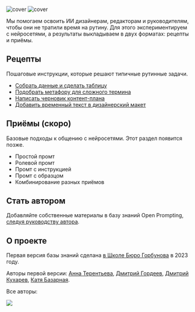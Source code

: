 ![cover](https://github.com/Open-Prompting/Open-Prompting/blob/fd1a6690bd0bde27f4cf58bd481ef70ffb6c1ad2/images/cover-all-dark.svg#gh-dark-mode-only)
![cover](https://github.com/Open-Prompting/Open-Prompting/blob/fd1a6690bd0bde27f4cf58bd481ef70ffb6c1ad2/images/cover-all-light.svg#gh-light-mode-only)

Мы&nbsp;помогаем освоить&nbsp;ИИ дизайнерам, редакторам и&nbsp;руководителям, чтобы они не&nbsp;тратили время на&nbsp;рутину. Для этого экспериментируем с&nbsp;нейросетями, а&nbsp;результаты выкладываем в&nbsp;двух форматах: рецепты и&nbsp;приёмы.

## Рецепты

Пошаговые инструкции, которые решают типичные рутинные задачи.

*   [Собрать данные и сделать таблицу](https://github.com/Open-Prompting/Open-Prompting/blob/main/recipes/spreadsheet.md)
*   [Подобрать метафору для сложного термина](https://github.com/Open-Prompting/Open-Prompting/blob/main/recipes/metaphor.md)
*   [Написать черновик контент-плана](https://github.com/Open-Prompting/Open-Prompting/blob/main/recipes/draft-plan.md)
*   [Добавить временный текст в дизайнерский макет](#)


## Приёмы (скоро)
Базовые подходы к общению с нейросетями. Этот раздел появится позже.

*   Простой промт
*   Ролевой промт
*   Промт с инструкцией
*   Промт с образцом
*   Комбинирование разных приёмов

## Стать автором

Добавляйте собственные материалы в базу знаний Open Prompting, [следуя руководству автора](https://github.com/Open-Prompting/Open-Prompting/blob/main/contributing.md).

## О проекте
Первая версия базы знаний сделана [в Школе Бюро Горбунова](https://bureau.ru/school) в 2023 году. 

Авторы первой версии: [Анна Терентьева](https://github.com/t3r3n), [Дмитрий Гордеев](https://github.com/grdv), [Дмитрий Кухарев](https://github.com/kkhrv), [Катя Базарная](https://github.com/bacardmi).

Все авторы:

<a href="https://github.com/open-prompting/knowledge-base/graphs/contributors">
  <img src="https://contrib.rocks/image?repo=open-prompting/knowledge-base" />
</a>
